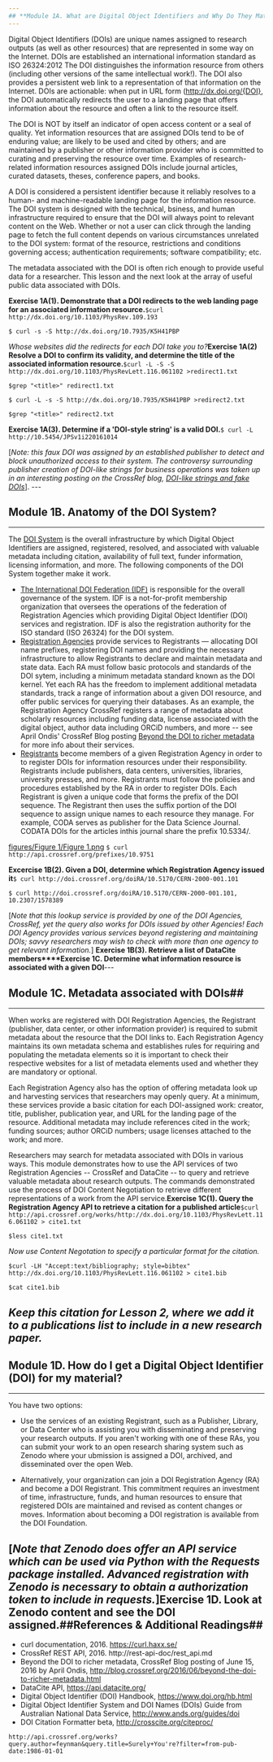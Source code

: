 ```yaml
---
## **Module 1A. What are Digital Object Identifiers and Why Do They Matter to Researchers ?**
---
```


Digital Object Identifiers (DOIs) are unique names assigned to research outputs (as well as other resources) that are represented in some way on the Internet. DOIs are established an international information standard as ISO 26324:2012   The DOI distinguishes the information resource from others (including other versions of the same intellectual work!). The DOI also provides a persistent web link to a representation of that information on the Internet. DOIs are actionable: when put in URL form (http://dx.doi.org/{DOI}, the DOI automatically redirects the user to a landing page that offers information about the resource and often a link to the resource itself.  

The DOI is NOT by itself an indicator of open access content or a seal of quality. Yet information resources that are assigned DOIs tend to be of enduring value; are likely to be used and cited by others; and are maintained by a publisher or other information provider who is committed to curating and preserving the resource over time. Examples of research-related information resources assigned DOIs include journal articles, curated datasets, theses, conference papers, and books.

A DOI is considered a persistent identifier because it reliably resolves to a human- and machine-readable landing page for the information resource. The DOI system is designed with the technical, bsiness, and human infrastructure required to ensure that the DOI will always point to relevant content on the Web. Whether or not a user can click through the landing page to fetch the full content depends on various circumstances unrelated to the DOI system: format of the resource, restrictions and conditions governing access; authentication requirements; software compatibility; etc. 

The metadata associated with the DOI is often rich enough to provide useful data for a researcher. This lesson and the next look at the array of useful public data associated with DOIs.


  


**Exercise 1A(1). Demonstrate that a DOI redirects to the web landing page for an associated information resource.**`$curl http://dx.doi.org/10.1103/PhysRev.109.193`

`$ curl -s -S http://dx.doi.org/10.7935/K5H41PBP`

_Whose websites did the redirects for each DOI take you to?_**Exercise 1A(2) Resolve a DOI to confirm its validity, and determine the title of the associated information resource.**`$curl -L -S -S http://dx.doi.org/10.1103/PhysRevLett.116.061102 >redirect1.txt`

`$grep "<title>" redirect1.txt`

`$ curl -L -s -S http://dx.doi.org/10.7935/K5H41PBP >redirect2.txt`

`$grep "<title>" redirect2.txt`

**Exercise 1A(3). Determine if a 'DOI-style string' is a valid DOI.**`$ curl -L http://10.5454/JPSv1i220161014`

[_Note: this faux DOI was assigned by an established publisher to detect and block unauthorized access to their system. The controversy surrounding publisher creation of DOI-like strings for business operations was taken up in an interesting posting on the CrossRef blog, [DOI-like strings and fake DOIs](http://blog.crossref.org/2016/06/doi-like-strings-and-fake-dois.html)_].  ---
## **Module 1B. Anatomy of the DOI System?**
---
The [DOI System](https://www.doi.org/) is the overall infrastructure by which Digital Object Identifiers are assigned, registered, resolved, and associated with valuable metadata including citation, availability of full text, funder information,  licensing information, and more. The following components of the DOI System together make it work.
* [The International DOI Federation (IDF)](http://www.doi.org/doi_handbook/7_IDF.html) is responsible for the overall governance of the system. IDF is a not-for-profit membership organization that oversees the operations of the federation of Registration Agencies which providing Digital Object Identifier (DOI) services and registration. IDF is also the registration authority for the ISO standard (ISO 26324) for the DOI system.
* [Registration Agencies](https://www.doi.org/registration_agencies.html) provide services to Registrants — allocating DOI name prefixes, registering DOI names and providing the necessary infrastructure to allow Registrants to declare and maintain metadata and state data. Each RA must follow basic protocols and standards of the DOI sytem, including  a minimum metadata standard known as the DOI kernel. Yet each RA has the freedom to implement additional metadata standards, track a range of information about a given DOI resource, and offer public services for querying their databases.  As an example, the Registration Agency CrossRef registers a range of metadata about scholarly resources including funding data, license associated with the digital object, author data including ORCiD numbers, and more -- see April Ondis' CrossRef Blog posting [Beyond the DOI to richer metadata](http://blog.crossref.org/2016/06/beyond-the-doi-to-richer-metadata.html) for more info about their services.
* [Registrants](http://google.com) become members of a given Registration Agency in order to to register DOIs for information resources under their responsibility. Registrants include publishers, data centers, universities, libraries, university presses, and more. Registrants must follow the policies and procedures established by the RA in order to register DOIs. Each Registrant is given a unique code that forms the prefix of the DOI sequence. The Registrant then uses the suffix portion of the DOI sequence to assign unique names to each resource they manage.  For example, CODA serves as publisher for the Data Science Journal. CODATA DOIs for the articles inthis journal share the prefix 10.5334/.

<a href='figures/Figure 1/Figure 1.png'>figures/Figure 1/Figure 1.png</a>
`$ curl http://api.crossref.org/prefixes/10.9751`

**Excercise 1B(2). Given a DOI, determine which Registration Agency issued it**`$ curl http://doi.crossref.org/doiRA/10.5170/CERN-2000-001.101`

`$ curl http://doi.crossref.org/doiRA/10.5170/CERN-2000-001.101, 10.2307/1578389`

[_Note that this lookup service is provided by one of the DOI Agencies, CrossRef, yet the query also works for DOIs issued by other Agencies!  Each DOI Agency provides various services beyond registering and maintaining DOIs; savvy researchers may wish to check with more than one agency to get relevant information._] **Exercise 1B(3). Retrieve a list of DataCite members****Exercise 1C. Determine what information resource is associated with a given DOI**---
## **Module 1C. Metadata associated with DOIs**##
---
When works are registered with DOI Registration Agencies, the Registrant (publisher, data center, or other information provider) is required to submit metadata about the resource that the DOI links to. Each Registration Agency maintains its own metadata schema and establishes rules for requiring and populating the metadata elements so it is important to check their respective websites for a list of metadata elements used and whether they are mandatory or optional.

Each Registration Agency also has the option of offering metadata look up and harvesting services that researchers may openly query. At a minimum, these services provide a basic citation for each DOI-assigned work: creator, title, publisher, publication year, and URL for the landing page of the resource. Additional metadata may include references cited in the work; funding sources; author ORCiD numbers; usage licenses attached to the work; and more.

Researchers may search for metadata associated with DOIs in various ways.  This module demonstrates how to use the API services of two Registration Agencies -- CrossRef and DataCite -- to query and retrieve valuable metadata about research outputs. The commands demonstrated use the process of DOI Content Negotiation to retrieve different representations of a work from the API service.**Exercise 1C(1). Query the Registration Agency API to retrieve a citation for a published article**`$curl http://api.crossref.org/works/http://dx.doi.org/10.1103/PhysRevLett.116.061102 > cite1.txt`

`$less cite1.txt`

_Now use Content Negotation to specify a particular format for the citation._

`$curl -LH "Accept:text/bibliography; style=bibtex" http://dx.doi.org/10.1103/PhysRevLett.116.061102 > cite1.bib`

`$cat cite1.bib`

_Keep this citation for Lesson 2, where we add it to a publications list to include in a new research paper._
---
## **Module 1D. How do I get a Digital Object Identifier (DOI) for my material?**
---

You have two options: 

+ Use the services of an existing Registrant, such as a Publisher, Library, or Data Center who is assisting you with
disseminating and preserving your research outputs. If you aren't working with one of these RAs, you can submit your work to an open research sharing system such as Zenodo where your ubmission is assigned a DOI, archived, and disseminated over the open Web.

+ Alternatively, your organization can join a DOI Registration Agency (RA) and become a DOI Registrant. This commitment requires an investment of time, infrastructure, funds, and human resources to ensure that registered DOIs are maintained and revised as content changes or moves. Information about becoming a DOI registration is available from the DOI Foundation.

[_Note that Zenodo does offer an API service which can be used via Python with the Requests package installed.  Advanced registration with Zenodo is necessary to obtain a authorization token to include in requests._]**Exercise 1D. Look at Zenodo content and see the DOI assigned.**##**References & Additional Readings**##
---

+ curl documentation, 2016.  https://curl.haxx.se/
+ CrossRef REST API, 2016. http://rest-api-doc/rest_api.md
+ Beyond the DOI to richer metadata, CrossRef Blog posting of June 15, 2016 by April Ondis, http://blog.crossref.org/2016/06/beyond-the-doi-to-richer-metadata.html
+ DataCite API, https://api.datacite.org/
+ Digital Object Identifier (DOI) Handbook, https://www.doi.org/hb.html
+ Digital Object Identifier System and DOI Names (DOIs) Guide from Australian National Data Service, http://www.ands.org/guides/doi
+ DOI Citation Formatter beta, http://crosscite.org/citeproc/


`http://api.crossref.org/works?query.author=feynman&query.title=Surely+You're?filter=from-pub-date:1986-01-01`
